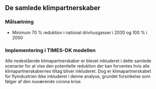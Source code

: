 ## De samlede klimpartnerskaber

### Målsætning
- Minimum 70 % reduktion i national drivhusgasser i 2030 og 100 % i 2050

### Implementering i TIMES-DK modellen
Alle nedestående klimapartnerskaber er blevet inkluderet i dette samlede scenarier for at vise den potentielle reduktion der kan forventes hvis alle klimapartnerskabernes tiltag bliver inkluderet. Dog er klimapartnerskabet for flyindustrien ikke inkluderet i denne analyse, grundet forsinkelse som følger af den nuværende corona krise